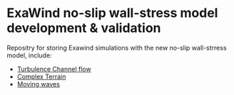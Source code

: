 # ExaWind no-slip wall-stress model development & validation

Repositry for storing Exawind simulations with the new no-slip wall-strress model,
include:
- [Turbulence Channel flow](turbulent_channel_flow)  
- [Complex Terrain](complexTerrain)  
- [Moving waves](movingWaves)  

